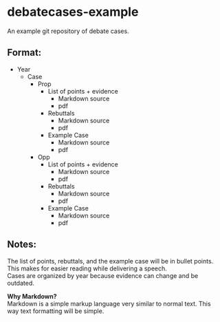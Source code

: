 # debatecases-example
An example git repository of debate cases.

## Format: 

* Year
  * Case
    * Prop
      * List of points + evidence
        * Markdown source
        * pdf
      * Rebuttals
        * Markdown source
        * pdf
      * Example Case
        * Markdown source
        * pdf
    * Opp 
      * List of points + evidence
        * Markdown source
        * pdf
      * Rebuttals
        * Markdown source
        * pdf
      * Example Case
        * Markdown source
        * pdf
 
 ## Notes:
 
 The list of points, rebuttals, and the example case will be in bullet points. This makes for easier reading while delivering a speech.  
 Cases are organized by year because evidence can change and be outdated.
 
 
 **Why Markdown?**  
 Markdown is a simple markup language very similar to normal text. This way text formatting will be simple.
